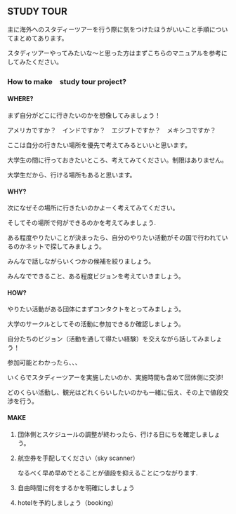 ## STUDY TOUR
主に海外へのスタディーツアーを行う際に気をつけたほうがいいこと手順についてまとめてあります。

スタディツアーやってみたいな〜と思った方はまずこちらのマニュアルを参考にしてみたください。

### How to make　study tour project?

#### WHERE?
まず自分がどこに行きたいのかを想像してみましょう！

アメリカですか？　インドですか？　エジプトですか？　メキシコですか？

ここは自分の行きたい場所を優先で考えてみるといいと思います。

大学生の間に行っておきたいところ、考えてみてください。制限はありません。

大学生だから、行ける場所もあると思います。

#### WHY?

次になぜその場所に行きたいのかよーく考えてみてください。

そしてその場所で何ができるのかを考えてみましょう.

ある程度やりたいことが決まったら、自分のやりたい活動がその国で行われているのかネットで探してみましょう。

みんなで話しながらいくつかの候補を絞りましょう。

みんなでできること、ある程度ビジョンを考えていきましょう。

#### HOW?

やりたい活動がある団体にまずコンタクトをとってみましょう。

大学のサークルとしてその活動に参加できるか確認しましょう。

自分たちのビジョン（活動を通して得たい経験）を交えながら話してみましょう！

参加可能とわかったら、、、

いくらでスタディーツアーを実施したいのか、実施時間も含めて団体側に交渉!

どのくらい活動し、観光はどれくらいしたいのかも一緒に伝え、その上で値段交渉を行う。

#### MAKE

1. 団体側とスケジュールの調整が終わったら、行ける日にちを確定しましょう。
2. 航空券を手配してください（sky scanner）

    なるべく早め早めでとることが値段を抑えることにつながります.
3. 自由時間に何をするかを明確にしましょう
4.  hotelを予約しましょう（booking）


